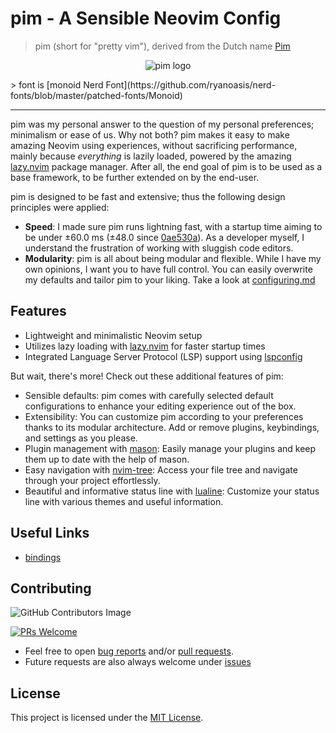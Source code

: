 # pim - A Sensible Neovim Config

> pim (short for "pretty vim"), derived from the Dutch name [Pim](https://nameberry.com/babyname/pim/boy) 

<p align="center">
  <img src="https://raw.githubusercontent.com/therealnv6/pim/main/.assets/screenshot-01.png" alt="pim logo">
</p>
> font is [monoid Nerd Font](https://github.com/ryanoasis/nerd-fonts/blob/master/patched-fonts/Monoid)

---

pim was my personal answer to the question of my personal preferences; minimalism or ease of us. Why not both? 
pim makes it easy to make amazing Neovim using experiences, without sacrificing performance, mainly because
*everything* is lazily loaded, powered by the amazing [lazy.nvim](https://github.com/folke/lazy.nvim) package manager. 
After all, the end goal of pim is to be used as a base framework, to be further extended on by the end-user.

pim is designed to be fast and extensive; thus the following design principles were applied:

- **Speed**: I made sure pim runs lightning fast, with a startup time aiming to be under ±60.0 ms 
(±48.0 since [0ae530a](https://github.com/therealnv6/pim/commit/0ae530aa58d31f7db7c97578c6d9c3c27b6b59d4)). As a developer myself, 
I understand the frustration of working with sluggish code editors.
- **Modularity**: pim is all about being modular and flexible. While I have my own opinions, 
I want you to have full control. You can easily overwrite my defaults and tailor pim to your liking. Take a look at [configuring.md](https://egirldev.gay)

## Features

- Lightweight and minimalistic Neovim setup
- Utilizes lazy loading with [lazy.nvim](https://github.com/folke/lazy.nvim) for faster startup times
- Integrated Language Server Protocol (LSP) support using [lspconfig](https://github.com/neovim/nvim-lspconfig)

But wait, there's more! Check out these additional features of pim:

- Sensible defaults: pim comes with carefully selected default configurations to enhance your editing experience out of the box.
- Extensibility: You can customize pim according to your preferences thanks to its modular architecture. Add or remove plugins, keybindings, and settings as you please.
- Plugin management with [mason](https://github.com/therealnv6/mason): Easily manage your plugins and keep them up to date with the help of mason.
- Easy navigation with [nvim-tree](https://github.com/kyazdani42/nvim-tree.lua): Access your file tree and navigate through your project effortlessly.
- Beautiful and informative status line with [lualine](https://github.com/hoob3rt/lualine.nvim): Customize your status line with various themes and useful information.

## Useful Links

- [bindings](https://github.com/therealnv6/pim/wiki/bindings)

## Contributing
 
![GitHub Contributors Image](https://contrib.rocks/image?repo=therealnv6/pim)

[![PRs Welcome](https://img.shields.io/badge/PRs-welcome-brightgreen.svg?style=flat-square)](https://makeapullrequest.com) 
* Feel free to open [bug reports](issues) and/or [pull requests](/pulls). 
* Future requests are also always welcome under [issues](/issues)

## License

This project is licensed under the [MIT License](https://github.com/therealnv6/pim/blob/main/LICENSE).
